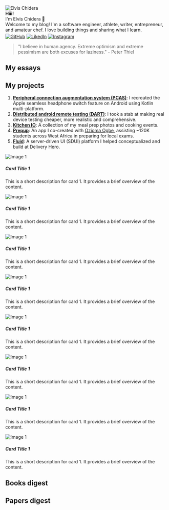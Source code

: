 <!-- placeholder_404_error -->


<div class="circular-image-container">
    <img src="/docs/assets/banners/index.jpg" alt="Elvis Chidera" class="circular-image" />
</div>

<div class="text-center">
    <strong>Hiii!</strong>
</div>

<div class="text-center">
    I'm Elvis Chidera 👋
</div>

<div class="text-center">
    Welcome to my blog! I'm a software engineer, athlete, writer, entrepreneur, and amateur chef. I love building things and sharing what I learn<span class="blinking">.</span>
</div>

<div class="text-center" style="margin-top: 4px;">
    <a href="https://github.com/elvis10ten"><img src="/docs/assets/github-mark.svg" alt="GitHub" class="social-icon" /></a>
    <a href="https://linkedin.com/elvischidera"><img src="/docs/assets/linkedin.png" alt="LikedIn" class="social-icon" /></a>
    <a href="https://instagram.com/elvischidera"><img src="/docs/assets/instagram.svg" alt="Instagram" class="social-icon" /></a>
</div>

> "I believe in human agency. Extreme optimism and extreme pessimism are both excuses for laziness." - Peter Thiel

## <span id="essays">My essays</span>
<!-- placeholder_essays_index -->

## <span id="essays">My projects</span>
<ol>
<li><a href="/src/projects/2020-11-10-rebuilding-apple-seamless-headphone-switch-feature-with-kotlin-multiplatform.md"><strong>Peripheral connection augmentation system (PCAS)</strong></a>: I recreated the Apple seamless headphone switch feature on Android using Kotlin multi-platform.</li>
<li><a href="/src/projects/2020-11-23-building-distributed-android-remote-testing-platform.md"><strong>Distributed android remote testing (DART)</strong></a>: I took a stab at making real device testing cheaper, more realistic and comprehensive.</li>
<li><a href="/src/projects/cooking.md"><strong>Kitchen IO</strong></a>: A collection of my meal prep photos and cooking events.</li>
<li><a href="https://www.youtube.com/embed/WUGaB5e83wg?start=58"><strong>Prepup</strong></a>: An app I co-created with <a href="https://www.oziomaogbe.com/">Ozioma Ogbe</a>, assisting <gmark>~120K students</gmark> across West Africa in preparing for local exams.</li>
<li><a href="https://tech.deliveryhero.com/primer-on-delivery-heros-server-driven-ui-platform/"><strong>Fluid</strong></a>: A <pmark>server-driven UI (SDUI)</pmark> platform I helped conceptualized and build at Delivery Hero.</li>
</ol>

<div class="card-grid">
    <!-- Card 1 -->
    <div class="card">
      <div class="card-image">
        <img src="/docs/assets/2020-11-10-rebuilding-apple-seamless-headphone-switch-feature-with-kotlin-multiplatform/test.svg" alt="Image 1">
      </div>
      <div class="card-content">
        <h5>Card Title 1</h5>
        <p class="card-description">This is a short description for card 1. It provides a brief overview of the content.</p>
      </div>
    </div>
<div class="card">
      <div class="card-image">
        <img src="/docs/assets/2020-11-10-rebuilding-apple-seamless-headphone-switch-feature-with-kotlin-multiplatform/test.svg" alt="Image 1">
      </div>
      <div class="card-content">
        <h5>Card Title 1</h5>
        <p class="card-description">This is a short description for card 1. It provides a brief overview of the content.</p>
      </div>
    </div>
<div class="card">
      <div class="card-image">
        <img src="/docs/assets/2020-11-10-rebuilding-apple-seamless-headphone-switch-feature-with-kotlin-multiplatform/test.svg" alt="Image 1">
      </div>
      <div class="card-content">
        <h5>Card Title 1</h5>
        <p class="card-description">This is a short description for card 1. It provides a brief overview of the content.</p>
      </div>
    </div>
<div class="card">
      <div class="card-image">
        <img src="/docs/assets/2020-11-10-rebuilding-apple-seamless-headphone-switch-feature-with-kotlin-multiplatform/test.svg" alt="Image 1">
      </div>
      <div class="card-content">
        <h5>Card Title 1</h5>
        <p class="card-description">This is a short description for card 1. It provides a brief overview of the content.</p>
      </div>
    </div>
<div class="card">
      <div class="card-image">
        <img src="/docs/assets/2020-11-10-rebuilding-apple-seamless-headphone-switch-feature-with-kotlin-multiplatform/test.svg" alt="Image 1">
      </div>
      <div class="card-content">
        <h5>Card Title 1</h5>
        <p class="card-description">This is a short description for card 1. It provides a brief overview of the content.</p>
      </div>
    </div>
<div class="card">
      <div class="card-image">
        <img src="/docs/assets/2020-11-10-rebuilding-apple-seamless-headphone-switch-feature-with-kotlin-multiplatform/test.svg" alt="Image 1">
      </div>
      <div class="card-content">
        <h5>Card Title 1</h5>
        <p class="card-description">This is a short description for card 1. It provides a brief overview of the content.</p>
      </div>
    </div>
<div class="card">
      <div class="card-image">
        <img src="/docs/assets/2020-11-10-rebuilding-apple-seamless-headphone-switch-feature-with-kotlin-multiplatform/test.svg" alt="Image 1">
      </div>
      <div class="card-content">
        <h5>Card Title 1</h5>
        <p class="card-description">This is a short description for card 1. It provides a brief overview of the content.</p>
      </div>
    </div>
<div class="card">
      <div class="card-image">
        <img src="/docs/assets/2020-11-10-rebuilding-apple-seamless-headphone-switch-feature-with-kotlin-multiplatform/test.svg" alt="Image 1">
      </div>
      <div class="card-content">
        <h5>Card Title 1</h5>
        <p class="card-description">This is a short description for card 1. It provides a brief overview of the content.</p>
      </div>
    </div>
  </div>

## <span id="books">Books digest</span>
<div class="book-gallery">
<!-- placeholder_books_index -->
</div>

## <span id="papers">Papers digest</span>
<!-- placeholder_papers_index -->
